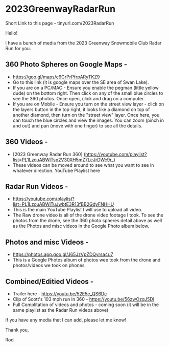 # 2023GreenwayRadarRun
Short Link to this page - tinyurl.com/2023RadarRun

Hello!

I have a bunch of media from the 2023 Greenway Snowmobile Club Radar Run for you.  

## 360 Photo Spheres on Google Maps - 
  - https://goo.gl/maps/c9GrPrPfrpARyTKZ9
  - Go to this link (it is google maps over the SE area of Swan Lake).
  - If you are on a PC/MAC - Ensure you enable the pegman (little yellow dude) on the bottom right.  Then click on any of the small blue circles to see the 360 photos.  Once open, click and drag on a computer.  
  - If you are on Mobile - Ensure you turn on the street view layer - click on the layers button in the top right, it looks like a diamond on top of another diamond, then turn on the "street view" layer.  Once here, you can touch the blue circles and view the images.  You can zoom (pinch in and out) and pan (move with one finger) to see all the details.  

## 360 Videos - 
  - [2023 Greenway Radar Run 360] (https://youtube.com/playlist?list=PL1LzouABWiTsp2V30XH5mZ7LcJrDWc9r_)
  - These videos can be moved around to see what you want to see in whatever direction.  YouTube Playlist here 

## Radar Run Videos - 
  - https://youtube.com/playlist?list=PL1LzouABWiTuJwbtE3R13fBB2GdyFNHHU
  - This is the main YouTube Playlist I will use to upload all video.  
  - The Raw drone video is all of the drone video footage I took.  To see the photos from the drone, see the 360 photo spheres detail above as well as the Photos and misc videos in the Google Photo album below.  

## Photos and misc Videos - 
  - https://photos.app.goo.gl/J65JzVpZDQyrsa4u7
  - This is a Google Photos album of photos wee took from the drone and photos/videos we took on phones.


## Combined/Editied Videos - 
  - Trailer here - https://youtu.be/52E5e_QS6Dc
  - Clip of Scott's 103 mph run in 360 - https://youtu.be/56zwOzqJ5DI
  - Full Complitation of videos and photos - coming soon (it will be in the same playlist as the Radar Run videos above) 
  
If you have any media that I can add, please let me know!

Thank you,

Rod

